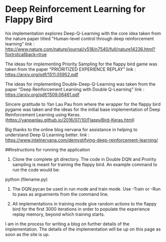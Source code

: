# Deep Reinforcement Learning for Flappy Bird

his implementation explores Deep-Q-Learning with the core idea taken from the nature paper titled "Human-level control through deep reinforcement learning"
link : http://www.nature.com/nature/journal/v518/n7540/full/nature14236.html?foxtrotcallback=true

The ideas for implementing Priority Sampling for the flappy bird game was taken from the paper "PRIORITIZED EXPERIENCE REPLAY"
link : https://arxiv.org/pdf/1511.05952.pdf

The ideas for implementing Double-Deep-Q-Learning was taken from the paper "Deep Reinforcement Learning with Double Q-Learning"
link : https://arxiv.org/pdf/1509.06461.pdf

Sincere gratitude to Yan Lau Pau from where the wrapper for the flappy bird pygame was taken and the ideas for the initial base implementation of Deep Reinforcement Learning using Keras. (https://yanpanlau.github.io/2016/07/10/FlappyBird-Keras.html)

Big thanks to the online blog nervana for assistance in helping to understand Deep Q Learning better. 
link : https://www.intelnervana.com/demystifying-deep-reinforcement-learning/


##Instructions for running the application

1. Clone the complete git directory. The code in Double DQN and Proirity sampling is meant for training the flappy bird. An example command to run the code would be: 

python (filename.py)

1. The DQN.pycan be used in run mode and train mode. Use -Train or -Run to pass as arguements from the command line. 

1. All implementations in training mode give random actions to the flappy bird for the first 3000 iterations in order to populate the experience replay memory, beyond which training starts. 

I am in the process for writing a blog on further details of the implementation. The details of the implementation will be up on this page as soon as the site is up. 